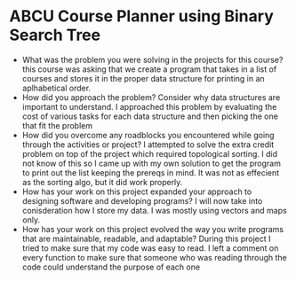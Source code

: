 # ABCU Course Planner using Binary Search Tree
- What was the problem you were solving in the projects for this course?
  this course was asking that we create a program that takes in a list of courses and stores it in the proper data structure for printing in an aplhabetical order.
- How did you approach the problem? Consider why data structures are important to understand.
  I approached this problem by evaluating the cost of various tasks for each data structure and then picking the one that fit the problem
- How did you overcome any roadblocks you encountered while going through the activities or project?
  I attempted to solve the extra credit problem on top of the project which required topological sorting. I did not know of this so I came up with my own solution to get the program to print out the list keeping the prereqs in mind. It was not as effecient as the sorting algo, but it did work properly.  
- How has your work on this project expanded your approach to designing software and developing programs?
  I will now take into conisderation how I store my data. I was mostly using vectors and maps only. 
- How has your work on this project evolved the way you write programs that are maintainable, readable, and adaptable?
  During this project I tried to make sure that my code was easy to read. I left a comment on every function to make sure that someone who was reading through the code could understand the purpose of each one
